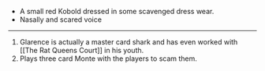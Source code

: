 - A small red Kobold dressed in some scavenged dress wear.
- Nasally and scared voice
 
---
1. Glarence is actually a master card shark and has even worked with [[The Rat Queens Court]] in his youth.
2. Plays three card Monte with the players to scam them.
